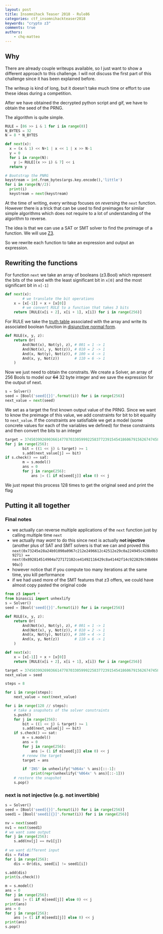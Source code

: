 ```yaml
---
layout: post
title: Insomnihack Teaser 2018 - Rule86
categories: ctf_insomnihackteaser2018
keywords: "crypto z3"
comments: true
authors:
    - chq-matteo
---
```



## Why

There are already couple writeups available, so I just want to show a different approach to this challenge. I will not discuss the first part of this challenge since it has been explained before.

The writeup is kind of long, but it doesn't take much time or effort to use these ideas during a competition.

After we have obtained the decrypted python script and gif, we have to obtain the seed of the PRNG.

The algorithm is quite simple.
```python
RULE = [86 >> i & 1 for i in range(8)]
N_BYTES = 32
N = 8 * N_BYTES

def next(x):
  x = (x & 1) << N+1 | x << 1 | x >> N-1
  y = 0
  for i in range(N):
    y |= RULE[(x >> i) & 7] << i
  return y

# Bootstrap the PNRG
keystream = int.from_bytes(args.key.encode(),'little')
for i in range(N//2):
  print(i)
  keystream = next(keystream)
```

At the time of writing, every writeup focuses on *reversing* the `next` function.
However there is a trick that can be used to find preimages for similar simple algorithms which does not require to a lot of understanding of the algorithm to reverse.

The idea is that we can use a SAT or SMT solver to find the preimage of a function. We will use [Z3](https://github.com/Z3Prover/z3).

So we rewrite each function to take an expression and output an expression.

## Rewriting the functions
For function `next` we take an array of booleans (z3.Bool) which represent the bits of the seed with the least significant bit in `x[0]` and the most significant bit in `x[-1]`
```python
def next(x):
		# we translate the bit operations
    x = [x[-1]] + x + [x[0]]
		# we convert RULE to a function that takes 3 bits
    return [RULE(x[i + 2], x[i + 1], x[i]) for i in range(256)]
```

For RULE we take the [truth table](https://en.wikipedia.org/wiki/Truth_table) associated with the array and write its associated boolean function in [disjunctive normal form](https://en.wikipedia.org/wiki/Disjunctive_normal_form).
```python
def RULE(x, y, z):
    return Or(
        And(Not(x), Not(y), z), # 001 = 1 -> 1
        And(Not(x), y, Not(z)), # 010 = 2 -> 1
        And(x, Not(y), Not(z)), # 100 = 4 -> 1
        And(x, y, Not(z))       # 110 = 6 -> 1
    )
```

Now we just need to obtain the constraits.
We create a Solver, an array of 256 Bools to model our ~~64~~ 32 byte integer and we save the expression for the output of next.
```python
s = Solver()
seed = [Bool('seed[{}]'.format(i)) for i in range(256)]
next_value = next(seed)
```

We set as a target the first known output value of the PRNG.
Since we want to know the preimage of this value, we add constraints for bit to bit equality to `next_value`.
If the constraints are satisfiable we get a model (some concrete values for each of the variables we defined) for these constraints and then convert the bits to an integer
```python
target = 37450399269036614778703305999225837723915454186067915626747458322635448226786
for j in range(256):
        bit = ((1 << j) & target) >= 1
        s.add(next_value[j] == bit)
if s.check() == sat:
        m = s.model()
        ans = 0
        for j in range(256):
            ans |= (1 if m[seed[j]] else 0) << j
```

We just repeat this process 128 times to get the original seed and print the flag

## Putting it all together
### Final notes
- we actually can reverse multiple applications of the `next` function just by calling multiple time `next`
- we actually may *want* to do this since next is actually **not injective** (another plus of SAT and SMT solvers is that we can and proved this `next(0x73245e28a24b91090a0967c212e2496612c42512e29c0a224945c428b0b39271) == next(0x892814514904a727172102ce41492116429c8a41442f14c922829c50b08490a)`)
- however notice that if you compute too many iterations at the same time, you kill performance
- if we had used more of the SMT features that z3 offers, we could have almost copy pasted the original code

```python
from z3 import *
from binascii import unhexlify
s = Solver()
seed = [Bool('seed[{}]'.format(i)) for i in range(256)]

def RULE(x, y, z):
    return Or(
        And(Not(x), Not(y), z), # 001 = 1 -> 1
        And(Not(x), y, Not(z)), # 010 = 2 -> 1
        And(x, Not(y), Not(z)), # 100 = 4 -> 1
        And(x, y, Not(z))       # 110 = 6 -> 1
    )

def next(x):
    x = [x[-1]] + x + [x[0]]
    return [RULE(x[i + 2], x[i + 1], x[i]) for i in range(256)]

target = 37450399269036614778703305999225837723915454186067915626747458322635448226786
next_value = seed

steps = 8

for i in range(steps):
    next_value = next(next_value)

for i in range(128 // steps):
    # take a snapshots of the solver constraints
    s.push()
    for j in range(256):
        bit = ((1 << j) & target) >= 1
        s.add(next_value[j] == bit)
    if s.check() == sat:
        m = s.model()
        ans = 0
        for j in range(256):
            ans |= (1 if m[seed[j]] else 0) << j
        # renew the target
        target = ans

        if 'INS' in unhexlify('%064x' % ans)[::-1]:
            print(repr(unhexlify('%064x' % ans)[::-1]))
    # restore the snapshot
    s.pop()
```

### next is not injective (e.g. not invertible)

```python
s = Solver()
seed = [Bool('seed[{}]'.format(i)) for i in range(256)]
seed1 = [Bool('seed1[{}]'.format(i)) for i in range(256)]

nv = next(seed)
nv1 = next(seed1)
# we want same output
for j in range(256):
    s.add(nv[j] == nv1[j])
		
# we want different input
dis = False
for i in range(256):
    dis = Or(dis, seed[i] != seed1[i])

s.add(dis)
print(s.check())

m = s.model()
ans = 0
for j in range(256):
    ans |= (1 if m[seed[j]] else 0) << j
print(ans)
ans = 0
for j in range(256):
    ans |= (1 if m[seed1[j]] else 0) << j
print(ans)
s.pop()
```